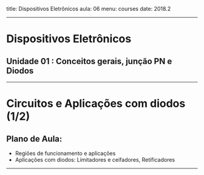 title: Dispositivos Eletrônicos
aula: 06
menu: courses
date: 2018.2

---

# Dispositivos Eletrônicos
## Unidade 01 : Conceitos gerais, junção PN e Diodos

---

Circuitos e Aplicações com diodos (1/2)
=======================================

## Plano de Aula:
* Regiões de funcionamento e aplicações
* Aplicações com diodos: Limitadores e ceifadores, Retificadores

---
